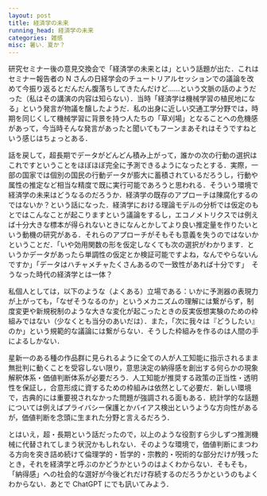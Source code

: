 ```yaml
---
layout: post
title: 経済学の未来
running_head: 経済学の未来
categories: 雑感
misc: 暑い．夏か？
---
```


研究セミナー後の意見交換会で「経済学の未来とは」という話題が出た．これはセミナー報告者の N さんの日経学会のチュートリアルセッションでの議論を改めて今振り返るとだんだん腹落ちしてきたんだけど……という文脈の話のようだった（私はその講演の内容は知らない）．当時「経済学は機械学習の植民地になる」という発言が物議を醸したようだ．私の出身に近しい交通工学分野では，時期を同じくして機械学習に背景を持つ人たちの「草刈場」となることへの危機感があって，今当時そんな発言があったと聞いてもフーンまあそれはそうですねという感じはちょっとある．

話を戻して，超長期でデータがどんどん積み上がって，誰かの次の行動の選択はこれですということをほぼほぼ完全に予測できるようになったとする．実際，一部の国家では個別の国民の行動データが膨大に蓄積されているだろうし，行動や属性の推定など相当な精度で既に実行可能であろうと思われる．そういう環境で経済学の未来はどうなるのだろうか．経済学の既存のアプローチは陳腐化するのではないか？という話になった．経済学における理論モデルの分析では仮定のもとではこんなことが起こりますという議論をするし，エコノメトリクスでは例えば十分大きな標本が得られないときになんとかしてより良い推定量を作りたいという動機の研究がある．それらのアプローチがそもそも意義を失うのではないかということだ．「いや効用関数の形を仮定しなくても次の選択がわかります．というかデータがあったら単調性の仮定とか検証可能ですよね，なんでやらないんですか」「データはハチャメチャたくさんあるので一致性があれば十分です」　そうなった時代の経済学とは一体？

私個人としては，以下のような（よくある）立場である：いかに予測器の表現力が上がっても，「なぜそうなるのか」というメカニズムの理解には繋がらず，制度変更や新規税制のような大きな変化が起こったときの反実仮想実験のための枠組みではない（少なくとも当分のあいだは）．また，「次に我々は『どうしたい』のか」という規範的な議論には繋がらない．そうした枠組みを作るのは人間の手によるしかない．

星新一のある種の作品群に見られるように全ての人が人工知能に指示されるまま無批判に動くことを受容しない限り，意思決定の納得感を創出する何らかの現象解釈体系・価値判断体系が必要だろう．人工知能が推奨する政策の正当性・透明性を保証し，合意形成に資するための枠組みは依然として必要だ．新しい環境で，古典的には重要視されなかった問題が強調される面もある．統計学的な話題については例えばプライバシー保護とかバイアス検出というような方向性があるが，価値判断を念頭に生まれた分野と言えるだろう．

とはいえ，超・長期という話だったので，以上のような役割すら少しずつ推測機械に代替されてしまう状況かもしれない．そのような環境で，価値判断にまつわる方向を突き詰め続けて倫理学的・哲学的・宗教的・呪術的な部分だけが残ったとき，それを経済学と呼ぶのかどうかというのはよくわからない．そもそも，「納得感」への社会的な選好が今後どれだけ存続するのだろうかというのもよくわからない．あとで ChatGPT にでも訊いてみよう．
